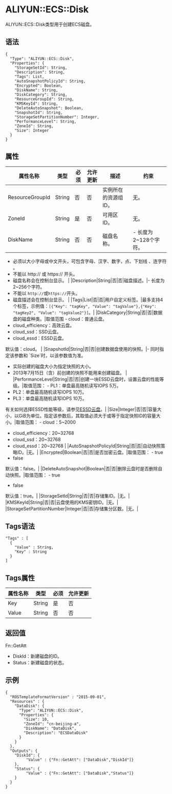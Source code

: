 # ALIYUN::ECS::Disk

ALIYUN::ECS::Disk类型用于创建ECS磁盘。

## 语法

```
{
  "Type": "ALIYUN::ECS::Disk",
  "Properties": {
    "StorageSetId": String,
    "Description": String,
    "Tags": List,
    "AutoSnapshotPolicyId": String,
    "Encrypted": Boolean,
    "DiskName": String,
    "DiskCategory": String,
    "ResourceGroupId": String,
    "KMSKeyId": String,
    "DeleteAutoSnapshot": Boolean,
    "SnapshotId": String,
    "StorageSetPartitionNumber": Integer,
    "PerformanceLevel": String,
    "ZoneId": String,
    "Size": Integer
  }
}
```

## 属性

|属性名称|类型|必须|允许更新|描述|约束|
|----|--|--|----|--|--|
|ResourceGroupId|String|否|否|实例所在的资源组ID。|无。|
|ZoneId|String|是|否|可用区ID。|无。|
|DiskName|String|否|否|磁盘名称。|-   长度为2~128个字符。
-   必须以大小字母或中文开头，可包含字母、汉字、数字，点、下划线 、连字符 。
-   不能以 http:// 或 https:// 开头。
-   磁盘名称会在控制台显示。 |
|Description|String|否|否|磁盘描述。|-   长度为2~256个字符。
-   不能以 `http://`或`https://`开头。
-   磁盘描述会在控制台显示。 |
|Tags|List|否|否|用户自定义标签。|最多支持4个标签，示例值：`[{"Key": "tagKey", "Value": "tagValue"},{"Key": "tagKey2", "Value": "tagValue2"}]`。|
|DiskCategory|String|否|否|数据盘的磁盘种类。|取值范围 -   cloud：普通云盘。
-   cloud\_efficiency：高效云盘。
-   cloud\_ssd：SSD云盘。
-   cloud\_essd：ESSD云盘。

 默认值：cloud。 |
|SnapshotId|String|否|否|创建数据盘使用的快照。|-   同时指定该参数和 \`Size\`时，以该参数值为准。
-   实际创建的磁盘大小为指定快照的大小。
-   2013年7月15日（含）前创建的快照不能用来创建磁盘。 |
|PerformanceLevel|String|否|否|创建一块ESSD云盘时，设置云盘的性能等级。|取值范围： -   PL1：单盘最高随机读写IOPS 5万。
-   PL2：单盘最高随机读写IOPS 10万。
-   PL3：单盘最高随机读写IOPS 10万。

 有关如何选择ESSD性能等级，请参见[ESSD云盘](/intl.zh-CN/块存储/块存储介绍/ESSD云盘.md)。|
|Size|Integer|否|否|容量大小，以GiB为单位。指定该参数后，其取值必须大于或等于指定快照ID的容量大小。|取值范围： -   cloud：5~2000
-   cloud\_efficiency：20~32768
-   cloud\_ssd：20~32768
-   cloud\_essd：20~32768 |
|AutoSnapshotPolicyId|String|否|否|自动快照策略ID。|无。|
|Encrypted|Boolean|否|否|是否加密云盘。|取值范围： -   true
-   false

 默认值：false。|
|DeleteAutoSnapshot|Boolean|否|否|删除云盘时是否删除自动快照。|取值范围： -   true
-   false

 默认值：true。|
|StorageSetId|String|否|否|存储集ID。|无。|
|KMSKeyId|String|否|否|云盘使用的KMS密钥ID。|无。|
|StorageSetPartitionNumber|Integer|否|否|存储集分区数。|无。|

## Tags语法

```
"Tags" : [
  {
    "Value" : String,
    "Key" : String
  }
]
```

## Tags属性

|属性名称|类型|必须|允许更新|
|----|--|--|----|
|Key|String|是|否|
|Value|String|否|否|

## 返回值

Fn::GetAtt

-   DiskId：新建磁盘的ID。
-   Status：新建磁盘的状态。

## 示例

```
{
  "ROSTemplateFormatVersion" : "2015-09-01",
  "Resources" : {
    "DataDisk": {
      "Type": "ALIYUN::ECS::Disk",
      "Properties": {
        "Size": 10,
        "ZoneId": "cn-beijing-a",
        "DiskName": "DataDisk",
        "Description": "ECSDataDisk"
      }
    }
  },
  "Outputs": {
    "DiskId": {
         "Value" : {"Fn::GetAtt": ["DataDisk","DiskId"]}
    },
    "Status": {
         "Value" : {"Fn::GetAtt": ["DataDisk","Status"]}
    }
  }
}
```

